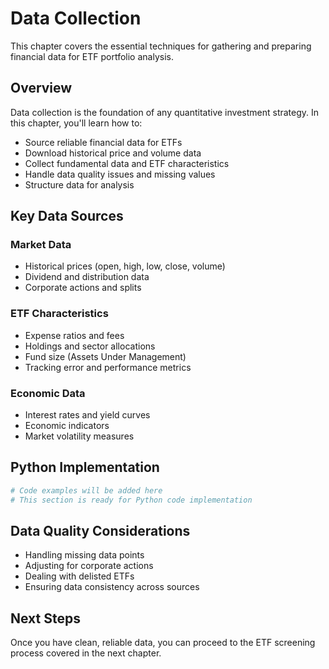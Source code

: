 # Data Collection

This chapter covers the essential techniques for gathering and preparing financial data for ETF portfolio analysis.

## Overview

Data collection is the foundation of any quantitative investment strategy. In this chapter, you'll learn how to:

- Source reliable financial data for ETFs
- Download historical price and volume data
- Collect fundamental data and ETF characteristics
- Handle data quality issues and missing values
- Structure data for analysis

## Key Data Sources

### Market Data
- Historical prices (open, high, low, close, volume)
- Dividend and distribution data
- Corporate actions and splits

### ETF Characteristics
- Expense ratios and fees
- Holdings and sector allocations
- Fund size (Assets Under Management)
- Tracking error and performance metrics

### Economic Data
- Interest rates and yield curves
- Economic indicators
- Market volatility measures

## Python Implementation

```python
# Code examples will be added here
# This section is ready for Python code implementation
```

## Data Quality Considerations

- Handling missing data points
- Adjusting for corporate actions
- Dealing with delisted ETFs
- Ensuring data consistency across sources

## Next Steps

Once you have clean, reliable data, you can proceed to the ETF screening process covered in the next chapter.
